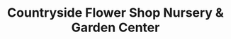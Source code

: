 ---
title: "Countryside Flower Shop Nursery & Garden Center"
url: /crystal-lake/countryside-flower-shop-nursery-and-garden-center/
shop: garden centre
---